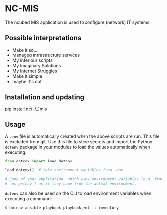 # NC-MIS
The ncubed MIS application is used to configure (network) IT systems.

## Possible interpretations
- Make it so...
- Managed infrastructure services
- My inferiour scripts
- My Imaginary Solutions
- My Internet Struggles
- Make it simple
- maybe it's not

## Installation and updating
pip install nc(-/_)mis

## Usage
A `.env` file is automatically created when the above scripts are run. This file is excluded from git. Use this file to store secrets and import the Python `dotenv` package in your modules to load the values automatically when executing.

```python
from dotenv import load_dotenv

load_dotenv()  # take environment variables from .env.

# Code of your application, which uses environment variables (e.g. from `os.environ` or
# `os.getenv`) as if they came from the actual environment.
```

`dotenv` can also be used on the CLI to load environment variables when executing a command:
```bash
$ dotenv ansible-playbook playbook.yml -i inventory
```
